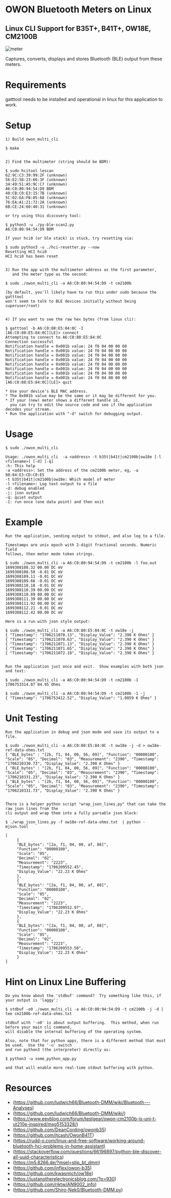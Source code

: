 # OWON Bluetooth Meters on Linux

## Linux CLI Support for B35T+, B41T+, OW18E, CM2100B

![meter](four_owon_meters.jpg)

Captures, converts, displays and stores Bluetooth (BLE) output from these meters.

# Requirements
gatttool needs to be installed and operational in linux for this application to work.

# Setup

	1) Build owon_multi_cli

	$ make


	2) Find the multimeter (string should be BDM):

	$ sudo hcitool lescan
	62:9C:C3:39:99:2F (unknown)
	56:E2:58:23:66:3F (unknown)
	34:49:51:A5:9C:C7 (unknown)
	A6:C0:80:94:54:D9 BDM
	40:CB:C0:E3:15:7B (unknown)
	5C:02:EA:FB:05:68 (unknown)
	76:EA:A1:21:72:2A (unknown)
	6B:CE:24:60:40:31 (unknown)

	or try using this discovery tool:
 
	$ python3 -u ./py-ble-scan2.py
	A6:C0:80:94:54:D9 BDM

	If your hci0 (or ble stack) is stuck, try resetting via:
 
	$ sudo python3 -u ./hci-resetter.py --now
	Resetting HCI hci0
	HCI hci0 has been reset


	3) Run the app with the multimeter address as the first parameter, 
 	   and the meter type as the second:

	$ sudo ./owon_multi_cli -a A6:C0:80:94:54:D9 -t cm2100b

	(by default, you'll likely have to run this under sudo because the gatttool
	won't seem to talk to BLE devices initially without being superuser/root)
	
	
	4) If you want to see the raw hex bytes (from linux cli):
	
	$ gatttool -b A6:C0:80:E5:84:0C -I
	[A6:C0:80:E5:84:0C][LE]> connect
	Attempting to connect to A6:C0:80:E5:84:0C
	Connection successful
	Notification handle = 0x001b value: 24 f0 04 00 00 00 
	Notification handle = 0x001b value: 24 f0 04 00 00 00 
	Notification handle = 0x001b value: 24 f0 04 00 00 00 
	Notification handle = 0x001b value: 24 f0 04 00 00 00 
	Notification handle = 0x001b value: 24 f0 04 00 00 00 
	Notification handle = 0x001b value: 24 f0 04 00 00 00 
	Notification handle = 0x001b value: 24 f0 04 00 00 00 
	Notification handle = 0x001b value: 24 f0 04 00 00 00 
	[A6:C0:80:E5:84:0C][LE]> quit

	* Use your device's BLE MAC address.  
	* The 0x001b value may be the same or it may be different for you.  
	* If your (new) meter shows a different handle id, 
	  you can try to edit the source code and see if the application decodes your stream.  
	* Run the application with "-d" switch for debugging output.


# Usage
	$ sudo ./owon_multi_cli

	Usage: ./owon_multi_cli  -a <address> -t b35t|b41t|cm2100b|ow18e [-l <filename>] [-d] [-q]
	-h: This help
	-a <address>: Set the address of the cm2100b meter, eg, -a 98:84:E3:CD:C0:E5
	-t b35t|b41t|cm2100b|ow18e: Which model of meter
 	-l <filename>: Log text output to a file
	-d: debug enabled
	-j: json output
	-q: quiet output
	-1: run once (one data point) and then exit


# Example
	Run the application, sending output to stdout, and also log to a file.

	Timestamps are unix epoch with 2-digit fractional seconds. Numeric field
	follows, then meter mode token strings.
	
	$ sudo ./owon_multi_cli -a A6:C0:80:94:54:D9 -t cm2100b -l foo.out
	1699308108.32 00.00 DC mV
	1699308108.58 -0.01 DC mV
	1699308109.11 -0.01 DC mV
	1699308109.66 -0.01 DC mV
	1699308110.18 -0.01 DC mV
	1699308110.39 00.00 DC mV
	1699308110.89 00.00 DC mV
	1699308111.39 00.00 DC mV
	1699308111.92 00.00 DC mV
	1699308112.21 -0.01 DC mV
	1699308112.42 00.00 DC mV

	Here is a run with json style output:
 
	$ sudo ./owon_multi_cli -a A6:C0:80:E5:84:0C -t ow18e -j
	{ "Timestamp": "1706211070.13", "Display_Value": "2.390 K Ohms" }
	{ "Timestamp": "1706211070.63", "Display_Value": "2.390 K Ohms" }
	{ "Timestamp": "1706211071.13", "Display_Value": "2.390 K Ohms" }
	{ "Timestamp": "1706211071.65", "Display_Value": "2.390 K Ohms" }
	{ "Timestamp": "1706211072.18", "Display_Value": "2.390 K Ohms" }


	Run the application just once and exit.  Show examples with both json and text:
 
	$ sudo ./owon_multi_cli -a A6:C0:80:94:54:D9 -t cm2100b -1
	1706753314.87 04.95 Ohms
	
	$ sudo ./owon_multi_cli -a A6:C0:80:94:54:D9 -t cm2100b -1 -j
	{ "Timestamp": "1706753412.52", "Display_Value": "1.0059 K Ohms" }



# Unit Testing
	Run the application in debug and json mode and save its output to a file.
	
	$ sudo ./owon_multi_cli -a A6:C0:80:E5:84:0C -t ow18e -j -d > ow18e-ref-data-ohms.txt
	{ "BLE_bytes" : "[2b, f1, 04, 00, 56, 09]", "Function": "00000100", "Scale": "05", "Decimal": "03", "Measurement": "2390", "Timestamp": "1706210330.73", "Display_Value": "2.390 K Ohms" }
	{ "BLE_bytes" : "[2b, f1, 04, 00, 56, 09]", "Function": "00000100", "Scale": "05", "Decimal": "03", "Measurement": "2390", "Timestamp": "1706210331.23", "Display_Value": "2.390 K Ohms" }
	{ "BLE_bytes" : "[2b, f1, 04, 00, 56, 09]", "Function": "00000100", "Scale": "05", "Decimal": "03", "Measurement": "2390", "Timestamp": "1706210331.73", "Display_Value": "2.390 K Ohms" }

	
	There is a helper python script "wrap_json_lines.py" that can take the raw json lines from the 
 	cli output and wrap them into a fully parsable json block:

	$ ./wrap_json_lines.py -f ow18e-ref-data-ohms.txt  | python -mjson.tool
	
	[
         {
         "BLE_bytes": "[2a, f1, 04, 00, af, 08]",
         "Function": "00000100",
         "Scale": "05",
         "Decimal": "02",
         "Measurement": "2223",
         "Timestamp": "1706209552.45",
         "Display_Value": "22.23 K Ohms"
         },
         {
         "BLE_bytes": "[2a, f1, 04, 00, af, 08]",
         "Function": "00000100",
         "Scale": "05",
         "Decimal": "02",
         "Measurement": "2223",
         "Timestamp": "1706209552.97",
         "Display_Value": "22.23 K Ohms"
         },
         {
         "BLE_bytes": "[2a, f1, 04, 00, af, 08]",
         "Function": "00000100",
         "Scale": "05",
         "Decimal": "02",
         "Measurement": "2223",
         "Timestamp": "1706209553.50",
         "Display_Value": "22.23 K Ohms"
         }
	]

	
# Hint on Linux Line Buffering
	Do you know about the 'stdbuf' command?  Try something like this, if your output is 'laggy':

	$ stdbuf -o0 ./owon_multi_cli -a A6:C0:80:94:54:D9 -t cm2100b -j -d | tee cm2100b-ref-data-ohms.txt

	stdbuf with '-o0' is about output buffering.  This method, when run before your main cli command,
 	will disable the internal buffering of the operating system.

	Also, note that for python apps, there is a different method that must be used.  Use the '-u' switch
 	and run python3 (the interpreter) directly as:

	$ python3 -u some_python_app.py

	and that will enable more real-time stdout buffering with python.
	

	
# Resources
* (https://github.com/ludwich66/Bluetooth-DMM/wiki/Bluetooth---Analyses)
* (https://github.com/ludwich66/Bluetooth-DMM/wiki/)
* (https://www.eevblog.com/forum/testgear/owon-cm2100b-is-uni-t-ut210e-inspired/msg5153328/)
* (https://github.com/DeanCording/owonb35)
* (https://github.com/jtcash/OwonB41T)
* (https://rudd-o.com/linux-and-free-software/working-around-bluetooth-hci-problems-in-home-assistant)
* (https://stackoverflow.com/questions/66196897/python-ble-discover-all-uuid-characteristics)
* (https://m5.8266.de/?msel=stip_bt_dmm)
* (https://github.com/inflex/owon-b35)
* (https://github.com/kwasmich/ow18e)
* (https://justanotherelectronicsblog.com/?p=930)
* (https://github.com/riktw/AN9002_info)
* (https://github.com/Shiro-Nek0/Bluetooth-DMM.py)
  
